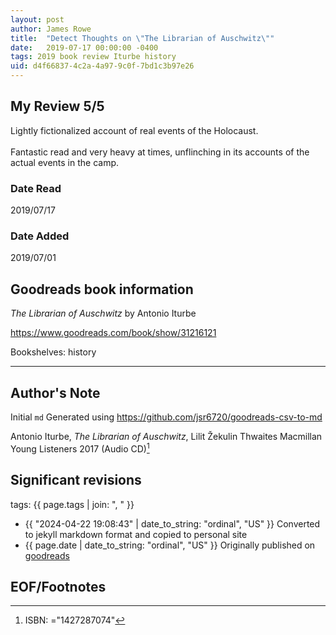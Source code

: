 ```yaml
---
layout: post
author: James Rowe
title:  "Detect Thoughts on \"The Librarian of Auschwitz\""
date:   2019-07-17 00:00:00 -0400
tags: 2019 book review Iturbe history
uid: d4f66837-4c2a-4a97-9c0f-7bd1c3b97e26
---
```




## My Review 5/5

Lightly fictionalized account of real events of the Holocaust. <br/><br/>Fantastic read and very heavy at times, unflinching in its accounts of the actual events in the camp.

### Date Read
2019/07/17

### Date Added
2019/07/01

## Goodreads book information

*The Librarian of Auschwitz* by Antonio Iturbe

https://www.goodreads.com/book/show/31216121

Bookshelves: history

---

## Author's Note

Initial `md` Generated using https://github.com/jsr6720/goodreads-csv-to-md

Antonio Iturbe, *The Librarian of Auschwitz*, Lilit Žekulin Thwaites Macmillan Young Listeners 2017 (Audio CD)[^1]

## Significant revisions

tags: {{ page.tags | join: ", " }} <!-- todo move this somewhere -->

- {{ "2024-04-22 19:08:43" | date_to_string: "ordinal", "US" }} Converted to jekyll markdown format and copied to personal site
- {{ page.date | date_to_string: "ordinal", "US" }} Originally published on [goodreads](https://www.goodreads.com)

## EOF/Footnotes

[^1]: ISBN: ="1427287074"